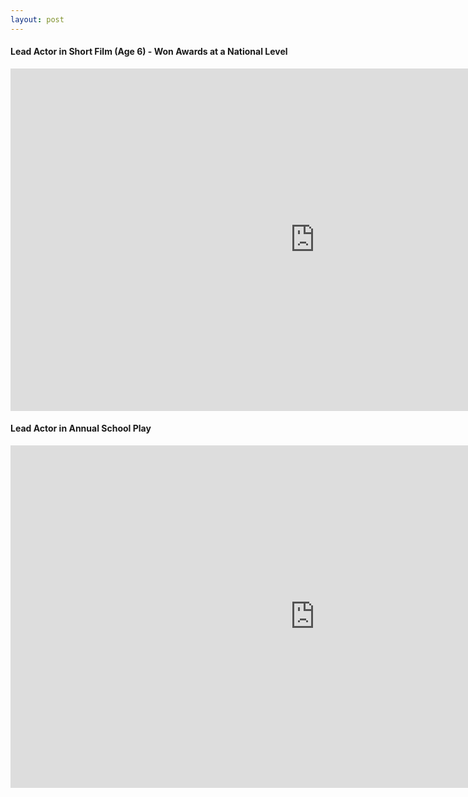 ```yaml
---
layout: post
---
```

#### Lead Actor in Short Film (Age 6) - Won Awards at a National Level

<iframe width="974" height="548" src="https://www.youtube.com/embed/S27k1HRtLXA" title="Adrishyam - The invisible strand. Short Film" frameborder="0" allow="accelerometer; autoplay; clipboard-write; encrypted-media; gyroscope; picture-in-picture" allowfullscreen></iframe>

#### Lead Actor in Annual School Play

<iframe width="974" height="548" src="https://www.youtube.com/embed/20WbuH8Yq6I" title="Adaptation of Namukku parkkan Munthiri Thoppukal (1986 Malayalam movie by Padmarajan)" frameborder="0" allow="accelerometer; autoplay; clipboard-write; encrypted-media; gyroscope; picture-in-picture" allowfullscreen></iframe>
